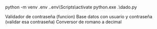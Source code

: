 python -m venv .env
.\.env\Scripts\activate
python.exe .\dado.py

Validador de contraseña (funcion)
Base datos con usuario y contraseña (validar esa contraseña)
Conversor de romano a decimal
